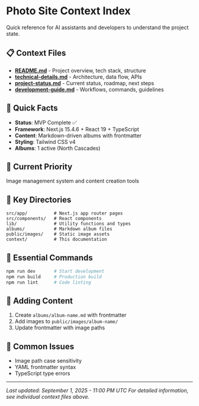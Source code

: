 # Photo Site Context Index

Quick reference for AI assistants and developers to understand the project state.

## 📋 Context Files
- **[README.md](./README.md)** - Project overview, tech stack, structure
- **[technical-details.md](./technical-details.md)** - Architecture, data flow, APIs
- **[project-status.md](./project-status.md)** - Current status, roadmap, next steps
- **[development-guide.md](./development-guide.md)** - Workflows, commands, guidelines

## 🚀 Quick Facts
- **Status**: MVP Complete ✅
- **Framework**: Next.js 15.4.6 + React 19 + TypeScript
- **Content**: Markdown-driven albums with frontmatter
- **Styling**: Tailwind CSS v4
- **Albums**: 1 active (North Cascades)

## 🎯 Current Priority
Image management system and content creation tools

## 📁 Key Directories
```
src/app/          # Next.js app router pages
src/components/   # React components
lib/              # Utility functions and types
albums/           # Markdown album files
public/images/    # Static image assets
context/          # This documentation
```

## 🔧 Essential Commands
```bash
npm run dev       # Start development
npm run build     # Production build
npm run lint      # Code linting
```

## 📝 Adding Content
1. Create `albums/album-name.md` with frontmatter
2. Add images to `public/images/album-name/`
3. Update frontmatter with image paths

## 🐛 Common Issues
- Image path case sensitivity
- YAML frontmatter syntax
- TypeScript type errors

---
*Last updated: September 1, 2025 - 11:00 PM UTC*
*For detailed information, see individual context files above.*
